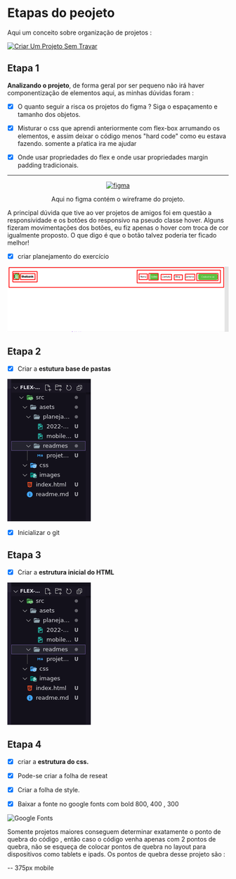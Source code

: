 # Etapas do peojeto
    
Aqui um conceito sobre organização de projetos : 

[![Criar Um Projeto Sem Travar](https://img.shields.io/badge/Notion-000000?style=for-the-badge&logo=notion&logoColor=white)](https://rafinhadev.notion.site/Como-fazer-um-site-sem-travar-f7e14e5b0f60442dba352230d4af08ee)



## Etapa 1 

**Analizando  o projeto**, de forma geral por ser pequeno não irá haver componentização de elementos aqui, as minhas dúvidas foram : 

- [x] O quanto seguir a risca os projetos do figma ? 
        Siga o espaçamento e tamanho dos objetos.

- [x] Misturar o css que aprendi anteriormente com flex-box arrumando os elementos, e assim deixar o código menos "hard code" como eu estava fazendo.
        somente a pŕatica ira me ajudar

- [x] Onde usar propriedades do flex e onde usar propriedades margin padding tradicionais.

<hr>
<div align="center">

[![figma](https://img.shields.io/badge/Figma-F24E1E?style=for-the-badge&logo=figma&logoColor=white)](https://www.figma.com/file/DYk9DZr6urB9MZ4iNt1a61/Desafio-HTML-%2B-CSS?node-id=0%3A1)
    
Aqui no figma contém o wireframe do projeto.
    
 </div>

A principal dúvida que tive ao ver projetos de amigos foi em questão a responsividade e os botões do responsivo na pseudo classe hover. 
Alguns fizeram movimentações dos botões, eu fiz apenas o hover com troca de cor igualmente proposto.
O que digo é que o botão talvez poderia ter ficado melhor! 

- [x] criar planejamento do exercício

![Imagem Da Analize](../planejamento/2022-11-05_03-09.png)

## Etapa 2

- [x] Criar a **estutura base de pastas** 

![EstruturaImagem](../planejamento/estruturaDePastas.png)

- [x] Inicializar o git

## Etapa 3 

- [x] Criar a **estrutura inicial do HTML** 


![CodandoHTML](../planejamento/estruturaDePastas.png)

## Etapa 4


- [x] criar a **estrutura do css.** 

- [x] Pode-se criar a folha de reseat 

- [x] Criar a folha de style.

- [x] Baixar a fonte no google fonts com bold 800, 400 , 300

![Google Fonts](https://fonts.google.com/specimen/Public+Sans?query=public+sans)

Somente projetos maiores conseguem determinar exatamente o ponto de quebra do código , então caso o código venha apenas com 2 pontos de quebra, não se esqueça de colocar pontos de quebra no layout para dispositivos como tablets e ipads.
Os pontos de quebra desse projeto são : 

-- 375px mobile

